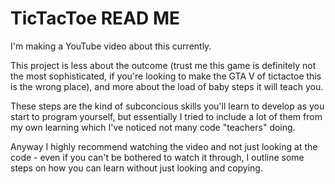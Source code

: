 # TicTacToe READ ME

I'm making a YouTube video about this currently.

This project is less about the outcome (trust me this game is definitely not the most sophisticated, if you're looking to make the GTA V of tictactoe this is the wrong place), 
and more about the load of baby steps it will teach you.

These steps are the kind of subconcious skills you'll learn to develop as you start to program yourself, but essentially I tried to include a lot of them from my own learning which I've noticed not many code "teachers" doing.

Anyway I highly recommend watching the video and not just looking at the code - even if you can't be bothered to watch it through, I outline some steps on how you can learn without just looking and copying.
